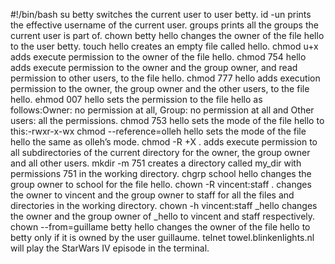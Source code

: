 #!/bin/bash
su betty switches the current user to user betty.
id -un prints the effective username of the current user.
groups prints all the groups the current user is part of.
chown betty hello changes the owner of the file hello to the user betty.
touch hello creates an empty file called hello.
chmod u+x adds execute permission to the owner of the file hello.
chmod 754 hello adds execute permission to the owner and the group owner, and read permission to other users, to the file hello.
chmod 777 hello adds execution permission to the owner, the group owner and the other users, to the file hello.
ehmod 007 hello  sets the permission to the file hello as follows:Owner: no permission at all, Group: no permission at all and Other users: all the permissions.
chmod 753 hello sets the mode of the file hello to this:-rwxr-x-wx
chmod --reference=olleh hello sets the mode of the file hello the same as olleh’s mode.
chmod -R +X . adds execute permission to all subdirectories of the current directory for the owner, the group owner and all other users.
mkdir -m 751 creates a directory called my_dir with permissions 751 in the working directory.
chgrp school hello changes the group owner to school for the file hello.
chown -R vincent:staff . changes the owner to vincent and the group owner to staff for all the files and directories in the working directory.
chown -h vincent:staff _hello changes the owner and the group owner of _hello to vincent and staff respectively.
chown --from=guillame betty hello changes the owner of the file hello to betty only if it is owned by the user guillaume.
telnet towel.blinkenlights.nl will play the StarWars IV episode in the terminal.
